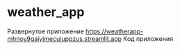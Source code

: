 # weather_app

Развернутое приложение https://weatherapp-mhnoy9gajyjmecuiuppzus.streamlit.app
Код приложения
